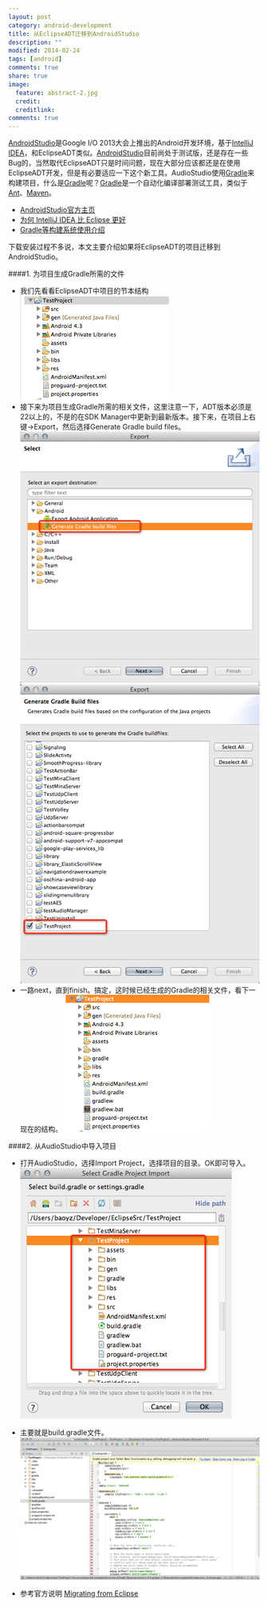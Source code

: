 ```yaml
---
layout: post
category: android-development
title: 从EclipseADT迁移到AndroidStudio
description: ""
modified: 2014-02-24
tags: [android]
comments: true
share: true
image:
  feature: abstract-2.jpg
  credit: 
  creditlink: 
comments: true
---
```

[AndroidStudio](http://developer.android.com/sdk/installing/studio.html#Revisions)是Google I/O 2013大会上推出的Android开发环境，基于[IntelliJ IDEA](http://www.jetbrains.com/idea/)，和EclipseADT类似。[AndroidStudio](http://developer.android.com/sdk/installing/studio.html#Revisions)目前尚处于测试版，还是存在一些Bug的，当然取代EclipseADT只是时间问题，现在大部分应该都还是在使用EclipseADT开发，但是有必要适应一下这个新工具。AudioStudio使用[Gradle](http://www.gradle.org/)来构建项目，什么是[Gradle](http://www.gradle.org/)呢？[Gradle](http://www.gradle.org/)是一个自动化编译部署测试工具，类似于[Ant](http://ant.apache.org/)、[Maven](http://maven.apache.org/)。

* [AndroidStudio官方主页](http://developer.android.com/sdk/installing/studio.html)
* [为何 IntelliJ IDEA 比 Eclipse 更好](http://www.oschina.net/news/26929/why-intellij-is-better-than-eclipse)
* [Gradle等构建系统使用介绍](http://www.ibm.com/developerworks/cn/opensource/os-cn-gradle/)

下载安装过程不多说，本文主要介绍如果将EclipseADT的项目迁移到AndroidStudio。

####1. 为项目生成Gradle所需的文件
* 我们先看看EclipseADT中项目的节本结构
![](https://github.com/baoyongzhang/test_pages/blob/gh-pages/image-4.png?raw=true)
* 接下来为项目生成Gradle所需的相关文件，这里注意一下，ADT版本必须是22以上的，不是的在SDK Manager中更新到最新版本。接下来，在项目上右键->Export，然后选择Generate Gradle build files。
![](https://github.com/baoyongzhang/test_pages/blob/gh-pages/image-3.png?raw=true)
![](https://github.com/baoyongzhang/test_pages/blob/gh-pages/image-5.png?raw=true)
* 一路next，直到finish。搞定，这时候已经生成的Gradle的相关文件，看下一现在的结构。
![](https://github.com/baoyongzhang/test_pages/blob/gh-pages/image-6.png?raw=true)

####2. 从AudioStudio中导入项目
* 打开AudioStudio，选择Import Project，选择项目的目录。OK即可导入。
![](https://github.com/baoyongzhang/test_pages/blob/gh-pages/image-7.png?raw=true)
* 主要就是build.gradle文件。
![](https://github.com/baoyongzhang/test_pages/blob/gh-pages/image-8.png?raw=true)

* 参考官方说明 [Migrating from Eclipse](http://developer.android.com/sdk/installing/migrate.html)
